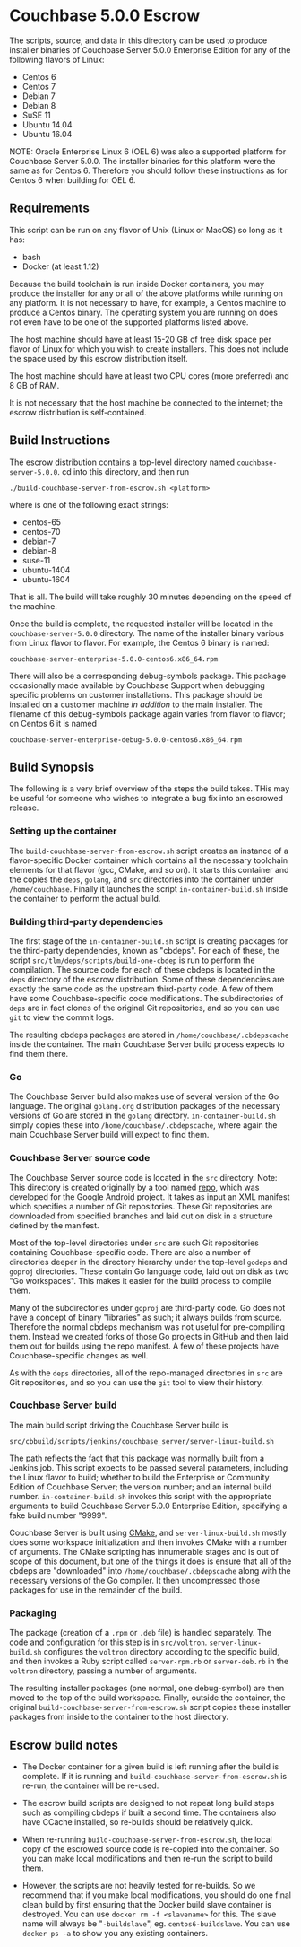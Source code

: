 # Couchbase 5.0.0 Escrow

The scripts, source, and data in this directory can be used to produce
installer binaries of Couchbase Server 5.0.0 Enterprise Edition for any
of the following flavors of Linux:

* Centos 6
* Centos 7
* Debian 7
* Debian 8
* SuSE 11
* Ubuntu 14.04
* Ubuntu 16.04

NOTE: Oracle Enterprise Linux 6 (OEL 6) was also a supported platform for
Couchbase Server 5.0.0. The installer binaries for this platform were
the same as for Centos 6. Therefore you should follow these instructions
as for Centos 6 when building for OEL 6.

## Requirements

This script can be run on any flavor of Unix (Linux or MacOS) so long
as it has:

* bash
* Docker (at least 1.12)

Because the build toolchain is run inside Docker containers, you may
produce the installer for any or all of the above platforms while running
on any platform. It is not necessary to have, for example, a
Centos machine to produce a Centos binary. The operating system you are
running on does not even have to be one of the supported platforms listed
above.

The host machine should have at least 15-20 GB of free disk space per
flavor of Linux for which you wish to create installers. This does not
include the space used by this escrow distribution itself.

The host machine should have at least two CPU cores (more preferred) and
8 GB of RAM.

It is not necessary that the host machine be connected to the internet;
the escrow distribution is self-contained.

## Build Instructions

The escrow distribution contains a top-level directory named
`couchbase-server-5.0.0`. cd into this directory, and then run

    ./build-couchbase-server-from-escrow.sh <platform>

where <platform> is one of the following exact strings:

* centos-65
* centos-70
* debian-7
* debian-8
* suse-11
* ubuntu-1404
* ubuntu-1604

That is all. The build will take roughly 30 minutes depending on the
speed of the machine.

Once the build is complete, the requested installer will be located in
the `couchbase-server-5.0.0` directory. The name of the installer binary
various from Linux flavor to flavor. For example, the Centos 6 binary is
named:

    couchbase-server-enterprise-5.0.0-centos6.x86_64.rpm

There will also be a corresponding debug-symbols package. This package
occasionally made available by Couchbase Support when debugging specific
problems on customer installations. This package should be installed on
a customer machine *in addition* to the main installer. The filename of
this debug-symbols package again varies from flavor to flavor; on Centos
6 it is named

    couchbase-server-enterprise-debug-5.0.0-centos6.x86_64.rpm

## Build Synopsis

The following is a very brief overview of the steps the build takes. THis
may be useful for someone who wishes to integrate a bug fix into an
escrowed release.

### Setting up the container

The `build-couchbase-server-from-escrow.sh` script creates an instance
of a flavor-specific Docker container which contains all the necessary
toolchain elements for that flavor (gcc, CMake, and so on). It starts this
container and the copies the `deps`, `golang`, and `src` directories into
the container under `/home/couchbase`. Finally it launches the script
`in-container-build.sh` inside the container to perform the actual build.

### Building third-party dependencies

The first stage of the `in-container-build.sh` script is creating packages
for the third-party dependencies, known as "cbdeps". For each of these,
the script `src/tlm/deps/scripts/build-one-cbdep` is run to perform the
compilation. The source code for each of these cbdeps is located in the
`deps` directory of the escrow distribution. Some of these dependencies
are exactly the same code as the upstream third-party code. A few of them
have some Couchbase-specific code modifications. The subdirectories of
`deps` are in fact clones of the original Git repositories, and so you
can use `git` to view the commit logs.

The resulting cbdeps packages are stored in `/home/couchbase/.cbdepscache`
inside the container. The main Couchbase Server build process expects
to find them there.

### Go

The Couchbase Server build also makes use of several version of the Go
language. The original `golang.org` distribution packages of the necessary
versions of Go are stored in the `golang` directory.
`in-container-build.sh` simply copies these into
`/home/couchbase/.cbdepscache`, where again the main Couchbase Server
build will expect to find them.

### Couchbase Server source code

The Couchbase Server source code is located in the `src` directory.
Note: This directory is created originally by a tool named
[repo](https://source.android.com/source/downloading.html), which
was developed for the Google Android project. It takes as input an
XML manifest which specifies a number of Git repositories. These
Git repositories are downloaded from specified branches and laid out
on disk in a structure defined by the manifest.

Most of the top-level directories under `src` are such Git repositories
containing Couchbase-specific code. There are also a number of
directories deeper in the directory hierarchy under the top-level
`godeps` and `goproj` directories. These contain Go language code, laid
out on disk as two "Go workspaces". This makes it easier for the build
process to compile them.

Many of the subdirectories under `goproj` are third-party code. Go
does not have a concept of binary "libraries" as such; it always builds
from source. Therefore the normal cbdeps mechanism was not useful for
pre-compiling them. Instead we created forks of those Go projects in
GitHub and then laid them out for builds using the repo manifest. A
few of these projects have Couchbase-specific changes as well.

As with the `deps` directories, all of the repo-managed directories in
`src` are Git repositories, and so you can use the `git` tool to view
their history.

### Couchbase Server build

The main build script driving the Couchbase Server build is

    src/cbbuild/scripts/jenkins/couchbase_server/server-linux-build.sh

The path reflects the fact that this package was normally built from
a Jenkins job. This script expects to be passed several parameters,
including the Linux flavor to build; whether to build the Enterprise or
Community Edition of Couchbase Server; the version number; and an
internal build number. `in-container-build.sh` invokes this script with
the appropriate arguments to build Couchbase Server 5.0.0 Enterprise
Edition, specifying a fake build number "9999".

Couchbase Server is built using [CMake](https://cmake.org/), and
`server-linux-build.sh` mostly does some workspace initialization and
then invokes CMake with a number of arguments. The CMake scripting
has innumerable stages and is out of scope of this document, but one
of the things it does is ensure that all of the cbdeps are "downloaded"
into `/home/couchbase/.cbdepscache` along with the necessary versions
of the Go compiler. It then uncompressed those packages for use in the
remainder of the build.

### Packaging

The package (creation of a `.rpm` or `.deb` file) is handled separately.
The code and configuration for this step is in `src/voltron`.
`server-linux-build.sh` configures the `voltron` directory according to
the specific build, and then invokes a Ruby script called `server-rpm.rb`
or `server-deb.rb` in the `voltron` directory, passing a number of
arguments.

The resulting installer packages (one normal, one debug-symbol) are then
moved to the top of the build workspace. Finally, outside the container,
the original `build-couchbase-server-from-escrow.sh` script copies these
installer packages from inside to the container to the host directory.

## Escrow build notes

* The Docker container for a given build is left running after the build
is complete. If it is running and `build-couchbase-server-from-escrow.sh`
is re-run, the container will be re-used.

* The escrow build scripts are designed to not repeat long build steps
such as compiling cbdeps if built a second time. The containers also
have CCache installed, so re-builds should be relatively quick.

* When re-running `build-couchbase-server-from-escrow.sh`, the local
copy of the escrowed source code is re-copied into the container. So you
can make local modifications and then re-run the script to build them.

* However, the scripts are not heavily tested for re-builds. So we
recommend that if you make local modifications, you should do one final
clean build by first ensuring that the Docker build slave container is
destroyed. You can use `docker rm -f <slavename>` for this. The slave
name will always be "<platform>`-buildslave`", eg. `centos6-buildslave`.
You can use `docker ps -a` to show you any existing containers.

